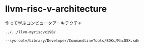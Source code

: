 # llvm-risc-v-architecture
作って学ぶコンピュータアーキテクチャ

`../../llvm-myriscvx190/`

`--sysroot=/Library/Developer/CommandLineTools/SDKs/MacOSX.sdk`
